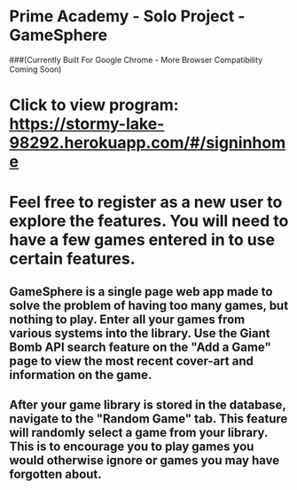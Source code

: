 # Prime Academy - Solo Project - GameSphere 
###(Currently Built For Google Chrome - More Browser Compatibility Coming Soon)

# Click to view program: https://stormy-lake-98292.herokuapp.com/#/signinhome
# Feel free to register as a new user to explore the features. You will need to have a few games entered in to use certain features. 

## GameSphere is a single page web app made to solve the problem of having too many games, but nothing to play. Enter all your games from various systems into the library. Use the Giant Bomb API search feature on the "Add a Game" page to view the most recent cover-art and information on the game.


## After your game library is stored in the database, navigate to the "Random Game" tab. This feature will randomly select a game from your library. This is to encourage you to play games you would otherwise ignore or games you may have forgotten about. 

